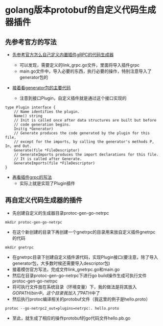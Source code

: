 # golang版本protobuf的自定义代码生成器插件

## 先参考官方的写法
* [ 先参考官方怎么自己定义内置插件gRPC的代码生成器](https://github.com/golang/protobuf/tree/master/protoc-gen-go) 
	* 可以发现，需要定义的link_grpc.go文件，里面将导入插件grpc
	* main.go文件中，导入必要的东西，执行必要的操作，特别注意导入了generator包的

* [接着看generator包的主要代码](https://github.com/golang/protobuf/blob/master/protoc-gen-go/generator/generator.go) 
	* 注意到接口Plugin，自定义插件就是通过这个接口实现的
```golang
type Plugin interface {
	// Name identifies the plugin.
	Name() string
	// Init is called once after data structures are built but before
	// code generation begins.
	Init(g *Generator)
	// Generate produces the code generated by the plugin for this file,
	// except for the imports, by calling the generator's methods P, In, and Out.
	Generate(file *FileDescriptor)
	// GenerateImports produces the import declarations for this file.
	// It is called after Generate.
	GenerateImports(file *FileDescriptor)
}
```

* [ 再看插件grpc的写法](https://github.com/golang/protobuf/blob/master/protoc-gen-go/grpc/grpc.go) 
	* 实际上就是实现了Plugin插件

## 再自定义代码生成器的插件
* 先创建自定义的生成器目录protoc-gen-go-netrpc
```shell
mkdir protoc-gen-go-netrpc
```
* 在这个新创建的目录下再创建一个gnetrpc的目录用来放自定义插件gnetrpc的代码
```shell
mkdir gnetrpc
```
* 在gnetrpc目录下创建自定义插件源代码，实现Plugin接口(要注意，除了导入generator包，大多数时候还需要导入descriptor包)
* 接着模仿官方写法，完成文件link_gnetrpc.go和main.go
* 然后在目录protoc-gen-go-netrpc下进行go build操作生成可执行文件protoc-gen-go-netrpc
* 将可执行文件放在系统目录（环境变量）下，我的做法是将其放入$GOPATH/bin中，这个目录我加入了$PATH中了
* 然后执行protoc编译相关的protobuf文件（我这里的例子是hello.proto）
```shell
protoc --go-netrpc2_out=plugins=netrpc:. hello.proto
```
* 至此，就生成了相应的操作protobuf的go代码文件hello.pb.go
